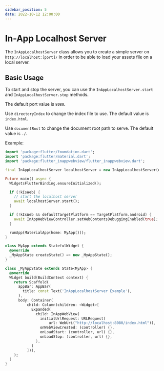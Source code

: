 ```yaml
---
sidebar_position: 5
date: 2022-10-12 12:00:00
---
```


# In-App Localhost Server

The `InAppLocalhostServer` class allows you to create a simple server on `http://localhost:[port]/` in order to be able to load your assets file on a local server.

## Basic Usage

To start and stop the server, you can use the `InAppLocalhostServer.start` and `InAppLocalhostServer.stop` methods.

The default port value is `8080`.

Use `directoryIndex` to change the index file to use. The default value is `index.html`.

Use `documentRoot` to change the document root path to serve. The default value is `./`.

Example:
```dart
import 'package:flutter/foundation.dart';
import 'package:flutter/material.dart';
import 'package:flutter_inappwebview/flutter_inappwebview.dart';

final InAppLocalhostServer localhostServer = new InAppLocalhostServer(documentRoot: 'assets');

Future main() async {
  WidgetsFlutterBinding.ensureInitialized();

  if (!kIsWeb) {
    // start the localhost server
    await localhostServer.start();
  }

  if (!kIsWeb && defaultTargetPlatform == TargetPlatform.android) {
    await InAppWebViewController.setWebContentsDebuggingEnabled(true);
  }

  runApp(MaterialApp(home: MyApp()));
}

class MyApp extends StatefulWidget {
  @override
  _MyAppState createState() => new _MyAppState();
}

class _MyAppState extends State<MyApp> {
  @override
  Widget build(BuildContext context) {
    return Scaffold(
      appBar: AppBar(
        title: const Text('InAppLocalhostServer Example'),
      ),
      body: Container(
          child: Column(children: <Widget>[
            Expanded(
              child: InAppWebView(
                initialUrlRequest: URLRequest(
                    url: WebUri("http://localhost:8080/index.html")),
                onWebViewCreated: (controller) {},
                onLoadStart: (controller, url) {},
                onLoadStop: (controller, url) {},
              ),
            )
          ])),
    );
  }
}
```
